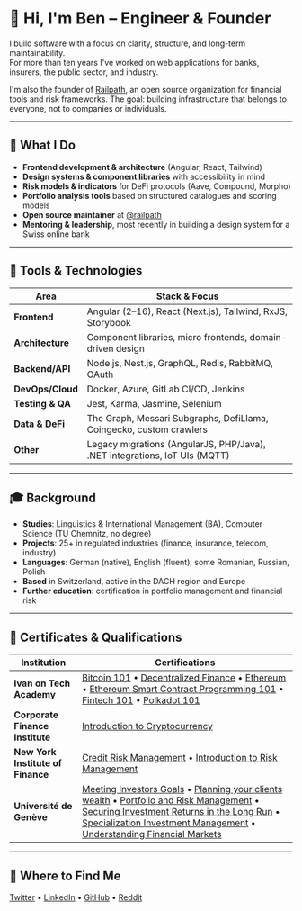 # 👋 Hi, I'm Ben – Engineer & Founder

I build software with a focus on clarity, structure, and long-term maintainability.  
For more than ten years I've worked on web applications for banks, insurers, the public sector, and industry.

I'm also the founder of [Railpath](https://github.com/railpath), an open source organization for financial tools and risk frameworks. The goal: building infrastructure that belongs to everyone, not to companies or individuals.

---

## 🧭 What I Do

- **Frontend development & architecture** (Angular, React, Tailwind)  
- **Design systems & component libraries** with accessibility in mind  
- **Risk models & indicators** for DeFi protocols (Aave, Compound, Morpho)  
- **Portfolio analysis tools** based on structured catalogues and scoring models  
- **Open source maintainer** at [@railpath](https://github.com/railpath)  
- **Mentoring & leadership**, most recently in building a design system for a Swiss online bank  

---

## 🔧 Tools & Technologies

| Area              | Stack & Focus                                                                 |
|-------------------|--------------------------------------------------------------------------------|
| **Frontend**      | Angular (2–16), React (Next.js), Tailwind, RxJS, Storybook                     |
| **Architecture**  | Component libraries, micro frontends, domain-driven design                     |
| **Backend/API**   | Node.js, Nest.js, GraphQL, Redis, RabbitMQ, OAuth                              |
| **DevOps/Cloud**  | Docker, Azure, GitLab CI/CD, Jenkins                                           |
| **Testing & QA**  | Jest, Karma, Jasmine, Selenium                                                 |
| **Data & DeFi**   | The Graph, Messari Subgraphs, DefiLlama, Coingecko, custom crawlers            |
| **Other**         | Legacy migrations (AngularJS, PHP/Java), .NET integrations, IoT UIs (MQTT)     |

---

## 🎓 Background

- **Studies**: Linguistics & International Management (BA), Computer Science (TU Chemnitz, no degree)  
- **Projects**: 25+ in regulated industries (finance, insurance, telecom, industry)  
- **Languages**: German (native), English (fluent), some Romanian, Russian, Polish  
- **Based** in Switzerland, active in the DACH region and Europe  
- **Further education**: certification in portfolio management and financial risk  

---

## 📜 Certificates & Qualifications

| Institution | Certifications |
|-------------|----------------|
| **Ivan on Tech Academy** | [Bitcoin 101](./certificates/Bitcoin_101%20-%20Ivan%20on%20Tech%20Academy.pdf) • [Decentralized Finance](./certificates/Decentralized_Finance%20-%20Ivan%20on%20Tech%20Academy.pdf) • [Ethereum](./certificates/Ethereum%20%20-%20Ivan%20on%20Tech%20Academy.pdf) • [Ethereum Smart Contract Programming 101](./certificates/Ethereum_Smart_Contract_Programming_101%20-%20Ivan%20on%20Tech%20Academy.pdf) • [Fintech 101](./certificates/Fintech_101%20-%20Ivan%20on%20Tech%20Academy.pdf) • [Polkadot 101](./certificates/Polkadot_101%20-%20Ivan%20on%20Tech%20Academy.pdf) |
| **Corporate Finance Institute** | [Introduction to Cryptocurrency](./certificates/Corporate%20Finance%20Institute%20-%20Cryptocurrency%20(108109960).pdf) |
| **New York Institute of Finance** | [Credit Risk Management](./certificates/New%20York%20Institute%20of%20Finance%20-%20Credit%20Risk%20Management%20(K9KSKG7NUZXE).pdf) • [Introduction to Risk Management](./certificates/New%20York%20Institute%20of%20Finance%20-%20Introduction%20to%20Risk%20Management%20(LUSWO90PWJE6).pdf) |
| **Université de Genève** | [Meeting Investors Goals](./certificates/Universite%20de%20Geneve%20-%20Meeting%20Investors%20Goals%20(R13G8N94HY8M).pdf) • [Planning your clients wealth](./certificates/Universite%20de%20Geneve%20-%20Planning%20your%20clients%20wealth%20(EVVN3KEWGJIE).pdf) • [Portfolio and Risk Management](./certificates/Universite%20de%20Geneve%20-%20Portfolio%20and%20Risk%20Management%20(6DU4Z28SEDD7).pdf) • [Securing Investment Returns in the Long Run](./certificates/Universite%20de%20Geneve%20-%20Securing%20Investment%20%20Returns%20in%20the%20Long%20Run%20(JLH8ZTT1HZ08).pdf) • [Specialization Investment Management](./certificates/Universite%20de%20Geneve%20-%20Specialization%20Investment%20Management%20(2VGK944NMTG6).pdf) • [Understanding Financial Markets](./certificates/Universite%20de%20Geneve%20-%20Understanding%20Financial%20Markets%20(J599AFNHGRE4).pdf) |

---

## 🔗 Where to Find Me

[Twitter](https://twitter.com/BenFightsRisk) • [LinkedIn](https://www.linkedin.com/in/benjamin-damm) • [GitHub](https://github.com/benjamindamm) • [Reddit](https://www.reddit.com/user/cloudwalker187)
